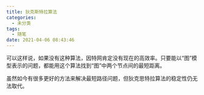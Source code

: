 ```yaml
---
title: 狄克斯特拉算法
categories:
  - 未分类
tags:
  - 随笔
date: 2021-04-06 08:43:46
---
```


可以这样说，如果没有这种算法，因特网肯定没有现在的高效率。只要能以“图”模型表示的问题，都能用这个算法找到“图”中两个节点间的最短距离。

虽然如今有很多更好的方法来解决最短路径问题，但狄克思特拉算法的稳定性仍无法取代。

<!--more-->